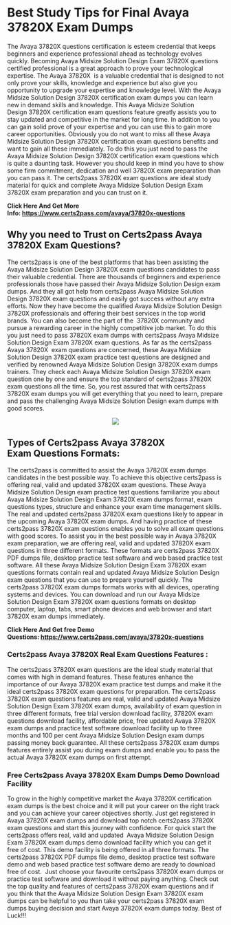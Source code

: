 <h1><strong>Best Study Tips for Final Avaya 37820X Exam Dumps</strong></h1>

<p>The Avaya 37820X questions certification is esteem credential that keeps beginners and experience professional ahead as technology evolves quickly. Becoming Avaya Midsize Solution Design Exam 37820X questions certified professional is a great approach to prove your technological expertise. The Avaya 37820X  is a valuable credential that is designed to not only prove your skills, knowledge and experience but also give you opportunity to upgrade your expertise and knowledge level. With the Avaya Midsize Solution Design 37820X certification exam dumps you can learn new in demand skills and knowledge. This Avaya Midsize Solution Design 37820X certification exam questions feature greatly assists you to stay updated and competitive in the market for long time. In addition to you can gain solid prove of your expertise and you can use this to gain more career opportunities. Obviously you do not want to miss all these Avaya Midsize Solution Design 37820X certification exam questions benefits and want to gain all these immediately. To do this you just need to pass the Avaya Midsize Solution Design 37820X certification exam questions which is quite a daunting task. However you should keep in mind you have to show some firm commitment, dedication and well 37820X exam preparation than you can pass it. The certs2pass 37820X exam questions are ideal study material for quick and complete Avaya Midsize Solution Design Exam 37820X exam preparation and you can trust on it.</p>

<p><strong>Click Here And Get More Info: <a href="https://www.certs2pass.com/avaya/37820x-questions">https://www.certs2pass.com/avaya/37820x-questions</a></strong></p>

<h2><strong>Why you need to Trust on Certs2pass Avaya 37820X Exam Questions?</strong></h2>

<p>The certs2pass is one of the best platforms that has been assisting the Avaya Midsize Solution Design 37820X exam questions candidates to pass their valuable credential. There are thousands of beginners and experience professionals those have passed their Avaya Midsize Solution Design exam dumps. And they all got help from certs2pass Avaya Midsize Solution Design 37820X exam questions and easily got success without any extra efforts. Now they have become the qualified Avaya Midsize Solution Design 37820X professionals and offering their best services in the top world brands. You can also become the part of the  37820X community and pursue a rewarding career in the highly competitive job market. To do this you just need to pass 37820X exam dumps with certs2pass Avaya Midsize Solution Design Exam 37820X exam questions. As far as the certs2pass Avaya 37820X  exam questions are concerned, these Avaya Midsize Solution Design 37820X exam practice test questions are designed and verified by renowned Avaya Midsize Solution Design 37820X exam dumps trainers. They check each Avaya Midsize Solution Design 37820X exam question one by one and ensure the top standard of certs2pass 37820X exam questions all the time. So, you rest assured that with certs2pass 37820X exam dumps you will get everything that you need to learn, prepare and pass the challenging Avaya Midsize Solution Design exam dumps with good scores.</p>

<p style="text-align: center;"><img src="https://i.ibb.co/KqxymRr/161103-143.jpg" /></p>

<h2><strong>Types of Certs2pass Avaya 37820X Exam Questions Formats:</strong></h2>

<p>The certs2pass is committed to assist the Avaya 37820X exam dumps candidates in the best possible way. To achieve this objective certs2pass is offering real, valid and updated 37820X exam questions. These Avaya Midsize Solution Design exam practice test questions familiarize you about Avaya Midsize Solution Design Exam 37820X exam dumps format, exam questions types, structure and enhance your exam time management skills. The real and updated certs2pass 37820X exam questions likely to appear in the upcoming Avaya 37820X exam dumps. And having practice of these certs2pass 37820X exam questions enables you to solve all exam questions with good scores. To assist you in the best possible way in Avaya 37820X exam preparation, we are offering real, valid and updated 37820X exam questions in three different formats. These formats are certs2pass 37820X PDF dumps file, desktop practice test software and web based practice test software. All these Avaya Midsize Solution Design Exam 37820X exam questions formats contain real and updated Avaya Midsize Solution Design exam questions that you can use to prepare yourself quickly. The certs2pass 37820X exam dumps formats works with all devices, operating systems and devices. You can download and run our Avaya Midsize Solution Design Exam 37820X exam questions formats on desktop computer, laptop, tabs, smart phone devices and web browser and start 37820X exam dumps immediately.</p>

<p><strong>Click Here And Get free Demo Questions: <a href="https://www.certs2pass.com/avaya/37820x-questions">https://www.certs2pass.com/avaya/37820x-questions</a></strong></p>

<h3><strong>Certs2pass Avaya 37820X Real Exam Questions Features :</strong></h3>

<p>The certs2pass 37820X exam questions are the ideal study material that comes with high in demand features. These features enhance the importance of our Avaya 37820X exam practice test dumps and make it the ideal certs2pass 37820X exam questions for preparation. The certs2pass 37820X exam questions features are real, valid and updated Avaya Midsize Solution Design Exam 37820X exam dumps, availability of exam question in three different formats, free trial version download facility, 37820X exam questions download facility, affordable price, free updated Avaya 37820X exam dumps and practice test software download facility up to three months and 100 per cent Avaya Midsize Solution Design exam dumps passing money back guarantee. All these certs2pass 37820X exam dumps features entirely assist you during exam dumps and enable you to pass the actual Avaya 37820X exam dumps on first attempt.</p>

<h3><strong>Free Certs2pass Avaya 37820X Exam Dumps Demo Download Facility</strong></h3>

<p>To grow in the highly competitive market the Avaya 37820X certification exam dumps is the best choice and it will put your career on the right track and you can achieve your career objectives shortly. Just get registered in Avaya 37820X exam dumps and download top notch certs2pass 37820X exam questions and start this journey with confidence. For quick start the certs2pass offers real, valid and updated  Avaya Midsize Solution Design Exam 37820X exam dumps demo download facility which you can get it free of cost. This demo facility is being offered in all three formats. The certs2pass 37820X PDF dumps file demo, desktop practice test software demo and web based practice test software demo are ready to download free of cost.  Just choose your favourite certs2pass 37820X exam dumps or practice test software and download it without paying anything. Check out the top quality and features of certs2pass 37820X exam questions and if you think that the Avaya Midsize Solution Design Exam 37820X exam dumps can be helpful to you than take your certs2pass 37820X exam dumps buying decision and start Avaya 37820X exam dumps today. Best of Luck!!!</p>

<p> </p>
